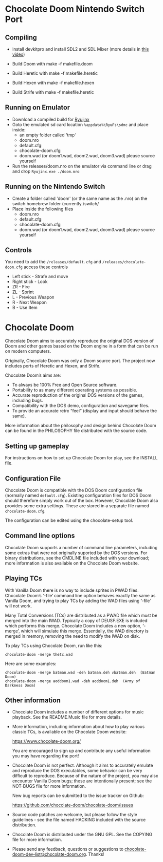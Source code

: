 # Chocolate Doom Nintendo Switch Port

## Compiling

* Install devkitpro and install SDL2 and SDL Mixer (more details in [this video](https://www.youtube.com/watch?v=F4Dv32-PoU4))

* Build Doom with 		make -f makefile.doom
* Build Heretic with 	make -f makefile.heretic
* Build Hexen with 		make -f makefile.hexen
* Build Strife with 	make -f makefile.heretic

## Running on Emulator

* Download a compiled build for [Ryujinx](https://ryujinx.org/)
* Goto the emulated sd card location ```%appdata%\RyuFs\sdmc``` and place inside:
   - an empty folder called 'tmp'
   - doom.nro
   - default.cfg
   - chocolate-doom.cfg
   - doom.wad (or doom1.wad, doom2.wad, doom3.wad) please source yourself
* Run the releases/doom.nro on the emulator via command line or drag and drop ```Ryujinx.exe ./doom.nro```

## Running on the Nintendo Switch

* Create a folder called 'doom' (or the same name as the .nro) on the switch homebrew folder (currently /switch/
* Place inside the following files
   - doom.nro
   - default.cfg
   - chocolate-doom.cfg
   - doom.wad (or doom1.wad, doom2.wad, doom3.wad) please source yourself

## Controls

You need to add the ```/releases/default.cfg``` and ```/releases/chocolate-doom.cfg``` access these controls

* Left stick - Strafe and move
* Right stick - Look
* ZR - Fire
* ZL - Sprint
* L - Previous Weapon
* R - Next Weapon
* B - Use Item

# Chocolate Doom

Chocolate Doom aims to accurately reproduce the original DOS version of
Doom and other games based on the Doom engine in a form that can be
run on modern computers.

Originally, Chocolate Doom was only a Doom source port. The project
now includes ports of Heretic and Hexen, and Strife.

Chocolate Doom’s aims are:

 * To always be 100% Free and Open Source software.
 * Portability to as many different operating systems as possible.
 * Accurate reproduction of the original DOS versions of the games,
   including bugs.
 * Compatibility with the DOS demo, configuration and savegame files.
 * To provide an accurate retro “feel” (display and input should
   behave the same).

More information about the philosophy and design behind Chocolate Doom
can be found in the PHILOSOPHY file distributed with the source code.

## Setting up gameplay

For instructions on how to set up Chocolate Doom for play, see the
INSTALL file.

## Configuration File

Chocolate Doom is compatible with the DOS Doom configuration file
(normally named `default.cfg`). Existing configuration files for DOS
Doom should therefore simply work out of the box. However, Chocolate
Doom also provides some extra settings. These are stored in a
separate file named `chocolate-doom.cfg`.

The configuration can be edited using the chocolate-setup tool.

## Command line options

Chocolate Doom supports a number of command line parameters, including
some extras that were not originally suported by the DOS versions. For
binary distributions, see the CMDLINE file included with your
download; more information is also available on the Chocolate Doom
website.

## Playing TCs

With Vanilla Doom there is no way to include sprites in PWAD files.
Chocolate Doom’s ‘-file’ command line option behaves exactly the same
as Vanilla Doom, and trying to play TCs by adding the WAD files using
‘-file’ will not work.

Many Total Conversions (TCs) are distributed as a PWAD file which must
be merged into the main IWAD. Typically a copy of DEUSF.EXE is
included which performs this merge. Chocolate Doom includes a new
option, ‘-merge’, which will simulate this merge. Essentially, the
WAD directory is merged in memory, removing the need to modify the
IWAD on disk.

To play TCs using Chocolate Doom, run like this:

```
chocolate-doom -merge thetc.wad
```

Here are some examples:

```
chocolate-doom -merge batman.wad -deh batman.deh vbatman.deh  (Batman Doom)
chocolate-doom -merge aoddoom1.wad -deh aoddoom1.deh  (Army of Darkness Doom)
```

## Other information

 * Chocolate Doom includes a number of different options for music
   playback. See the README.Music file for more details.

 * More information, including information about how to play various
   classic TCs, is available on the Chocolate Doom website:

     https://www.chocolate-doom.org/

   You are encouraged to sign up and contribute any useful information
   you may have regarding the port!

 * Chocolate Doom is not perfect. Although it aims to accurately
   emulate and reproduce the DOS executables, some behavior can be very
   difficult to reproduce. Because of the nature of the project, you
   may also encounter Vanilla Doom bugs; these are intentionally
   present; see the NOT-BUGS file for more information.

   New bug reports can be submitted to the issue tracker on Github:

     https://github.com/chocolate-doom/chocolate-doom/issues

 * Source code patches are welcome, but please follow the style
   guidelines - see the file named HACKING included with the source
   distribution.

 * Chocolate Doom is distributed under the GNU GPL. See the COPYING
   file for more information.

 * Please send any feedback, questions or suggestions to
   chocolate-doom-dev-list@chocolate-doom.org. Thanks!
